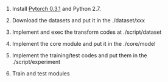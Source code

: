 1. Install [Pytorch 0.3.1](https://pytorch.org/) and Python 2.7.

2. Download the datasets and put it in the ./dataset/xxx

3. Implement and exec the transform codes at ./script/dataset

4. Implement the core module and put it in the ./core/model

5. Implement the training/test codes and put them in the ./script/experiment

6. Train and test modules 
